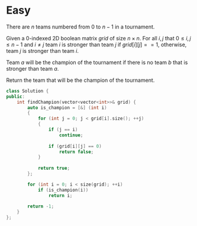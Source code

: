 # Easy

There are $n$ teams numbered from $0$ to $n - 1$ in a tournament.

Given a 0-indexed 2D boolean matrix $grid$ of size $n \times n$. For all $i, j$ that $0 \leq i, j \leq n - 1$ and $i \neq j$ team $i$ is stronger than team $j$ if $grid[i][j] == 1$, otherwise, team $j$ is stronger than team $i$.

Team $a$ will be the champion of the tournament if there is no team $b$ that is stronger than team $a$.

Return the team that will be the champion of the tournament.

```cpp
class Solution {
public:
    int findChampion(vector<vector<int>>& grid) {
        auto is_champion = [&] (int i)
        {
            for (int j = 0; j < grid[i].size(); ++j)
            {
                if (j == i)
                    continue;
                
                if (grid[i][j] == 0)
                    return false;
            }
            
            return true;
        };

        for (int i = 0; i < size(grid); ++i)
            if (is_champion(i))
                return i;
        
        return -1;
    }
};
```
